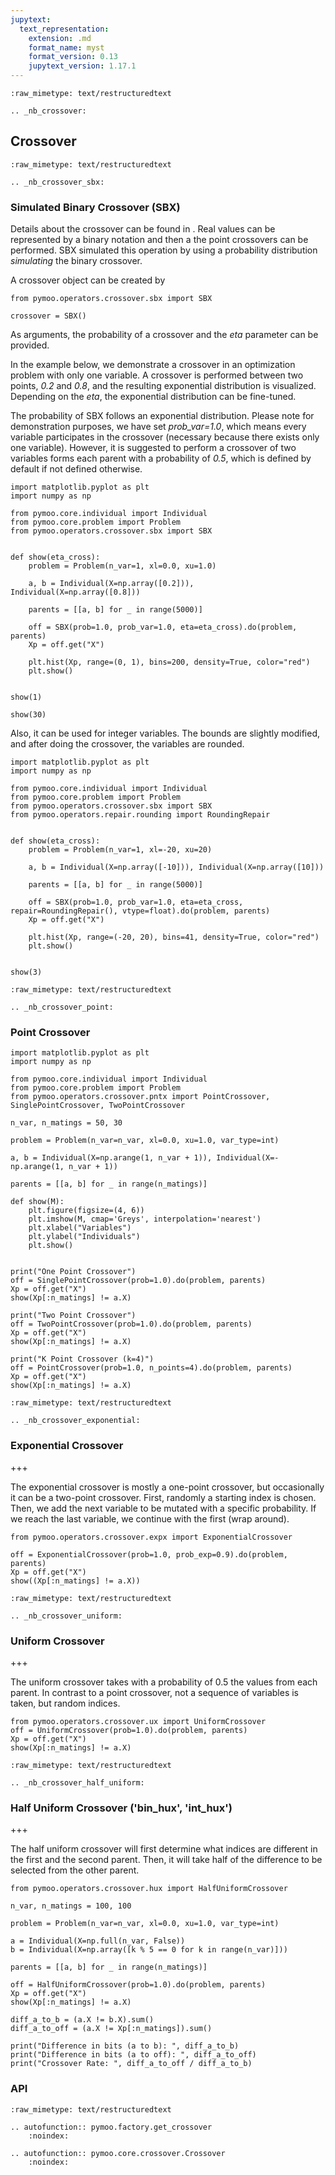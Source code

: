 ```yaml
---
jupytext:
  text_representation:
    extension: .md
    format_name: myst
    format_version: 0.13
    jupytext_version: 1.17.1
---
```


```{raw-cell}
:raw_mimetype: text/restructuredtext

.. _nb_crossover:
```

## Crossover

```{raw-cell}
:raw_mimetype: text/restructuredtext

.. _nb_crossover_sbx:
```

### Simulated Binary Crossover (SBX)

Details about the crossover can be found in <cite data-cite="sbx"></cite>. Real values can be represented by a binary notation and then a the point crossovers can be performed. SBX simulated this operation by using a probability distribution *simulating* the binary crossover.

A crossover object can be created by 

```{code-cell} ipython3
from pymoo.operators.crossover.sbx import SBX

crossover = SBX()
```

As arguments, the probability of a crossover and the *eta* parameter can be provided.

In the example below, we demonstrate a crossover in an optimization problem with only one variable. A crossover is performed between two points, *0.2* and *0.8*, and the resulting exponential distribution is visualized. Depending on the *eta*, the exponential distribution can be fine-tuned.

The probability of SBX follows an exponential distribution. Please note for demonstration purposes, we have set *prob_var=1.0*, which means every variable participates in the crossover (necessary because there exists only one variable). However, it is suggested to perform a crossover of two variables forms each parent with a probability of *0.5*, which is defined by default if not defined otherwise.

```{code-cell} ipython3
import matplotlib.pyplot as plt
import numpy as np

from pymoo.core.individual import Individual
from pymoo.core.problem import Problem
from pymoo.operators.crossover.sbx import SBX


def show(eta_cross):
    problem = Problem(n_var=1, xl=0.0, xu=1.0)

    a, b = Individual(X=np.array([0.2])), Individual(X=np.array([0.8]))

    parents = [[a, b] for _ in range(5000)]

    off = SBX(prob=1.0, prob_var=1.0, eta=eta_cross).do(problem, parents)
    Xp = off.get("X")

    plt.hist(Xp, range=(0, 1), bins=200, density=True, color="red")
    plt.show()


show(1)
```

```{code-cell} ipython3
show(30)
```

Also, it can be used for integer variables. The bounds are slightly modified, and after doing the crossover, the variables are rounded.

```{code-cell} ipython3
import matplotlib.pyplot as plt
import numpy as np

from pymoo.core.individual import Individual
from pymoo.core.problem import Problem
from pymoo.operators.crossover.sbx import SBX
from pymoo.operators.repair.rounding import RoundingRepair


def show(eta_cross):
    problem = Problem(n_var=1, xl=-20, xu=20)

    a, b = Individual(X=np.array([-10])), Individual(X=np.array([10]))

    parents = [[a, b] for _ in range(5000)]

    off = SBX(prob=1.0, prob_var=1.0, eta=eta_cross, repair=RoundingRepair(), vtype=float).do(problem, parents)
    Xp = off.get("X")

    plt.hist(Xp, range=(-20, 20), bins=41, density=True, color="red")
    plt.show()


show(3)
```

```{raw-cell}
:raw_mimetype: text/restructuredtext

.. _nb_crossover_point:
```

### Point Crossover

```{code-cell} ipython3
import matplotlib.pyplot as plt
import numpy as np

from pymoo.core.individual import Individual
from pymoo.core.problem import Problem
from pymoo.operators.crossover.pntx import PointCrossover, SinglePointCrossover, TwoPointCrossover

n_var, n_matings = 50, 30

problem = Problem(n_var=n_var, xl=0.0, xu=1.0, var_type=int)

a, b = Individual(X=np.arange(1, n_var + 1)), Individual(X=-np.arange(1, n_var + 1))

parents = [[a, b] for _ in range(n_matings)]

def show(M):
    plt.figure(figsize=(4, 6))
    plt.imshow(M, cmap='Greys', interpolation='nearest')
    plt.xlabel("Variables")
    plt.ylabel("Individuals")
    plt.show()


print("One Point Crossover")
off = SinglePointCrossover(prob=1.0).do(problem, parents)
Xp = off.get("X")
show(Xp[:n_matings] != a.X)

print("Two Point Crossover")
off = TwoPointCrossover(prob=1.0).do(problem, parents)
Xp = off.get("X")
show(Xp[:n_matings] != a.X)

print("K Point Crossover (k=4)")
off = PointCrossover(prob=1.0, n_points=4).do(problem, parents)
Xp = off.get("X")
show(Xp[:n_matings] != a.X)
```

```{raw-cell}
:raw_mimetype: text/restructuredtext

.. _nb_crossover_exponential:
```

### Exponential Crossover

+++

The exponential crossover is mostly a one-point crossover, but occasionally it can be a two-point crossover. 
First, randomly a starting index is chosen. Then, we add the next variable to be mutated with a specific probability. If we reach the last variable, we continue with the first (wrap around).

```{code-cell} ipython3
from pymoo.operators.crossover.expx import ExponentialCrossover

off = ExponentialCrossover(prob=1.0, prob_exp=0.9).do(problem, parents)
Xp = off.get("X")
show((Xp[:n_matings] != a.X))
```

```{raw-cell}
:raw_mimetype: text/restructuredtext

.. _nb_crossover_uniform:
```

### Uniform Crossover

+++

The uniform crossover takes with a probability of 0.5 the values from each parent. 
In contrast to a point crossover, not a sequence of variables is taken, but random indices.

```{code-cell} ipython3
from pymoo.operators.crossover.ux import UniformCrossover
off = UniformCrossover(prob=1.0).do(problem, parents)
Xp = off.get("X")
show(Xp[:n_matings] != a.X)
```

```{raw-cell}
:raw_mimetype: text/restructuredtext

.. _nb_crossover_half_uniform:
```

### Half Uniform Crossover ('bin_hux', 'int_hux')

+++

The half uniform crossover will first determine what indices are different in the first and the second parent. Then, it will take half of the difference to be selected from the other parent.

```{code-cell} ipython3
from pymoo.operators.crossover.hux import HalfUniformCrossover

n_var, n_matings = 100, 100

problem = Problem(n_var=n_var, xl=0.0, xu=1.0, var_type=int)

a = Individual(X=np.full(n_var, False))
b = Individual(X=np.array([k % 5 == 0 for k in range(n_var)]))

parents = [[a, b] for _ in range(n_matings)]

off = HalfUniformCrossover(prob=1.0).do(problem, parents)
Xp = off.get("X")
show(Xp[:n_matings] != a.X)

diff_a_to_b = (a.X != b.X).sum()
diff_a_to_off = (a.X != Xp[:n_matings]).sum()

print("Difference in bits (a to b): ", diff_a_to_b)
print("Difference in bits (a to off): ", diff_a_to_off)
print("Crossover Rate: ", diff_a_to_off / diff_a_to_b)
```

### API

```{raw-cell}
:raw_mimetype: text/restructuredtext

.. autofunction:: pymoo.factory.get_crossover
    :noindex:

.. autofunction:: pymoo.core.crossover.Crossover
    :noindex:
```

